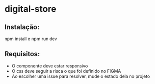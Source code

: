 # digital-store

## Instalação:

npm install e npm run dev

## Requisitos:

- O componente deve estar responsivo
- O css deve seguir a risca o que foi definido no FIGMA
- Ao escolher uma issue para resolver, mude o estado dela no projeto
